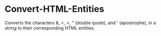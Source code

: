 # Convert-HTML-Entities
Converts the characters &, <, >, " (double quote), and ' (apostrophe), in a string to their corresponding HTML entities.